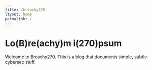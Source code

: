 ```yaml
---
title: /breachy270
layout: home
permalink: /
---
```


# Lo(B)re(achy)m i(270)psum
Welcome to Breachy270. This is a blog that documents simple, subtle cybersec stuff.

